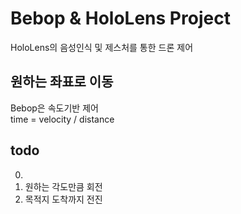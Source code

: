 # Bebop & HoloLens Project
HoloLens의 음성인식 및 제스처를 통한 드론 제어

## 원하는 좌표로 이동
Bebop은 속도기반 제어  
time = velocity / distance


## todo
0. 
1. 원하는 각도만큼 회전  
2. 목적지 도착까지 전진
